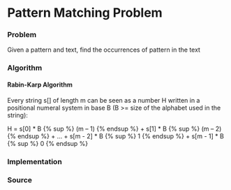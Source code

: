 # Pattern Matching Problem

### Problem

Given a pattern and text, find the occurrences of pattern in the text

### Algorithm

#### Rabin-Karp Algorithm
Every string s[] of length m can be seen as a number H written in a positional numeral system in base B (B >= size of the alphabet used in the string):

H = s[0] * B {% sup %} (m – 1) {% endsup %} + s[1] * B {% sup %} (m – 2) {% endsup %} + … + s[m - 2] * B {% sup %} 1 {% endsup %} + s[m - 1] * B {% sup %} 0 {% endsup %}


### Implementation

### Source
